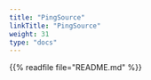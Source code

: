 ```yaml
---
title: "PingSource"
linkTitle: "PingSource"
weight: 31
type: "docs"
---
```


{{% readfile file="README.md" %}}
